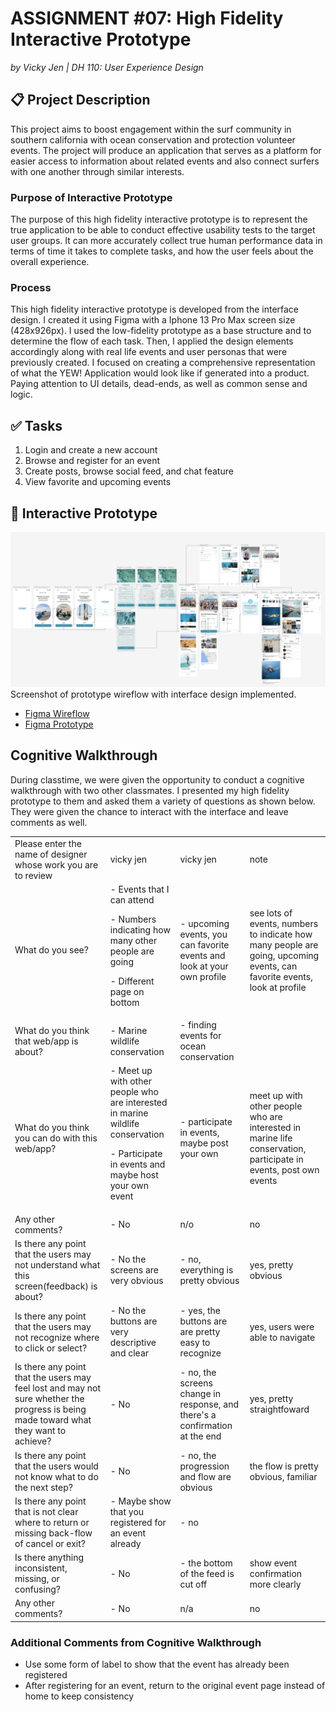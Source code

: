 # ASSIGNMENT #07: High Fidelity Interactive Prototype
_by Vicky Jen | DH 110: User Experience Design_

## 📋 Project Description
This project aims to boost engagement within the surf community in southern california with ocean conservation and protection volunteer events. The project will produce an application that serves as a platform for easier access to information about related events and also connect surfers with one another through similar interests. 

### Purpose of Interactive Prototype
The purpose of this high fidelity interactive prototype is to represent the true application to be able to conduct effective usability tests to the target user groups. It can more accurately collect true human performance data in terms of time it takes to complete tasks, and how the user feels about the overall experience. 

### Process
This high fidelity interactive prototype is developed from the interface design. I created it using Figma with a Iphone 13 Pro Max screen size (428x926px). I used the low-fidelity prototype as a base structure and to determine the flow of each task. Then, I applied the design elements accordingly along with real life events and user personas that were previously created. I focused on creating a comprehensive representation of what the YEW! Application would look like if generated into a product. Paying attention to UI details, dead-ends, as well as common sense and logic. 

## ✅ Tasks
1. Login and create a new account 
2. Browse and register for an event
3. Create posts, browse social feed, and chat feature
4. View favorite and upcoming events 

## 📱 Interactive Prototype 
![Wireflow](./images/Wireflow.png)
Screenshot of prototype wireflow with interface design implemented.

- [Figma Wireflow](https://www.figma.com/file/KB3imwQgNgGI63xchK8ihK/DH-110-Hi-Fi-Prototype---Assignment-07?node-id=79%3A4039&t=1z8BuzZiB4MpyLgh-1)
- [Figma Prototype](https://www.figma.com/file/KB3imwQgNgGI63xchK8ihK/DH-110-Hi-Fi-Prototype---Assignment-07?node-id=1%3A3336&t=1z8BuzZiB4MpyLgh-1)

## Cognitive Walkthrough 
During classtime, we were given the opportunity to conduct a cognitive walkthrough with two other classmates. I presented my high fidelity prototype to them and asked them a variety of questions as shown below. They were given the chance to interact with the interface and leave comments as well.

<table>
  <tr>
   <td>Please enter the name of designer whose work you are to review
   </td>
   <td>vicky jen
   </td>
   <td>vicky jen
   </td>
   <td>note
   </td>
  </tr>
  <tr>
   <td>What do you see?
   </td>
   <td>- Events that I can attend
<p>
- Numbers indicating how many other people are going
<p>
- Different page on bottom
   </td>
   <td>- upcoming events, you can favorite events and look at your own profile
   </td>
   <td>see lots of events, numbers to indicate how many people are going, upcoming events, can favorite events, look at profile
   </td>
  </tr>
  <tr>
   <td>What do you think that web/app is about?
   </td>
   <td>- Marine wildlife conservation
   </td>
   <td>- finding events for ocean conservation
   </td>
   <td>
   </td>
  </tr>
  <tr>
   <td>What do you think you can do with this web/app?
   </td>
   <td>- Meet up with other people who are interested in marine wildlife conservation
<p>
- Participate in events and maybe host your own event
   </td>
   <td>- participate in events, maybe post your own
   </td>
   <td>meet up with other people who are interested in marine life conservation, participate in events, post own events
   </td>
  </tr>
  <tr>
   <td>Any other comments?
   </td>
   <td>- No
   </td>
   <td>n/o
   </td>
   <td>no
   </td>
  </tr>
  <tr>
   <td>Is there any point that the users may not understand what this screen(feedback) is about?
   </td>
   <td>- No the screens are very obvious
   </td>
   <td>- no, everything is pretty obvious
   </td>
   <td>yes, pretty obvious
   </td>
  </tr>
  <tr>
   <td>Is there any point that the users may not recognize where to click or select?
   </td>
   <td>- No the buttons are very descriptive and clear
   </td>
   <td>- yes, the buttons are are pretty easy to recognize
   </td>
   <td>yes, users were able to navigate
   </td>
  </tr>
  <tr>
   <td>Is there any point that the users may feel lost and may not sure whether the progress is being made toward what they want to achieve?
   </td>
   <td>- No
   </td>
   <td>- no, the screens change in response, and there's a confirmation at the end
   </td>
   <td>yes, pretty straightfoward
   </td>
  </tr>
  <tr>
   <td>Is there any point that the users would not know what to do the next step?
   </td>
   <td>- No
   </td>
   <td>- no, the progression and flow are obvious
   </td>
   <td>the flow is pretty obvious, familiar
   </td>
  </tr>
  <tr>
   <td>Is there any point that is not clear where to return or missing back-flow of cancel or exit?
   </td>
   <td>- Maybe show that you registered for an event already
   </td>
   <td>- no
   </td>
   <td>
   </td>
  </tr>
  <tr>
   <td>Is there anything inconsistent, missing, or confusing?
   </td>
   <td>- No
   </td>
   <td>- the bottom of the feed is cut off
   </td>
   <td>show event confirmation more clearly
   </td>
  </tr>
  <tr>
   <td>Any other comments?
   </td>
   <td>- No
   </td>
   <td>n/a
   </td>
   <td>no
   </td>
  </tr>
</table>

### Additional Comments from Cognitive Walkthrough
- Use some form of label to show that the event has already been registered 
- After registering for an event, return to the original event page instead of home to keep consistency
